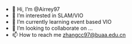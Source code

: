 - 👋 Hi, I’m @Airrey97
- 👀 I’m interested in SLAM/VIO
- 🌱 I’m currently learning event based VIO
- 💞️ I’m looking to collaborate on ...
- 📫 How to reach me zhangcc97@buaa.edu.cn

<!---
Airrey97/Airrey97 is a ✨ special ✨ repository because its `README.md` (this file) appears on your GitHub profile.
You can click the Preview link to take a look at your changes.
--->
